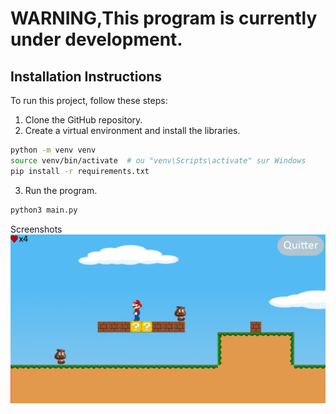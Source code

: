 # WARNING,This program is currently under development.



## Installation Instructions

To run this project, follow these steps:

1. Clone the GitHub repository.
2. Create a virtual environment and install the libraries.

```bash
python -m venv venv
source venv/bin/activate  # ou "venv\Scripts\activate" sur Windows
pip install -r requirements.txt
```
3. Run the program.

```bash
python3 main.py
```

Screenshots
![Screenshot](screenshot/screenshot2.png)
